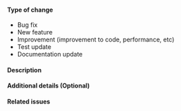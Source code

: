 #### Type of change

<!--- What type of change? Pick one option and delete the others. -->
- Bug fix
- New feature
- Improvement (improvement to code, performance, etc)
- Test update
- Documentation update
 
#### Description

<!--- Describe your changes in detail, including motivation. -->

#### Additional details (Optional)

<!--- Additional implementation details or comments to reviewers. -->
<!--- Summarize how the pull request was tested (if not obvious from commit). -->

#### Related issues

<!--- Include a link to any associated Github issue -->
